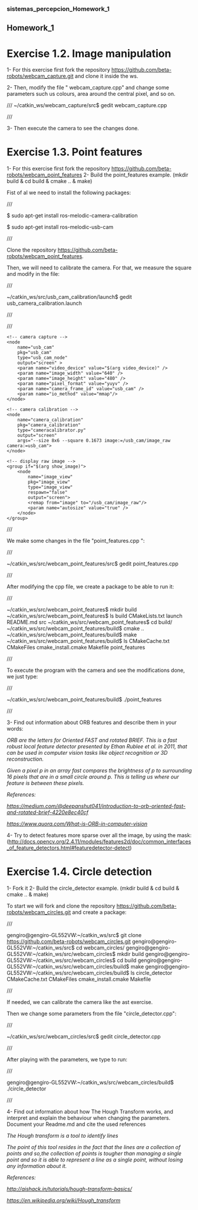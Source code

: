 ### sistemas_percepcion_Homework_1
## Homework_1

# Exercise 1.2. Image manipulation

1- For this exercise first fork the repository https://github.com/beta-robots/webcam_capture.git and clone it inside the ws.

2- Then, modify the file " webcam_capture.cpp" and change some parameters such us colours, area around the central pixel, and so on.

///
~/catkin_ws/webcam_capture/src$ gedit webcam_capture.cpp 

///

3- Then execute the camera to see the changes done.


# Exercise 1.3. Point features

1- For this exercise first fork the repository https://github.com/beta-robots/webcam_point_features
2- Build the point_features example. (mkdir build & cd build & cmake .. & make)


Fist of al we need to install the following packages:
 
 ///
 
$ sudo apt-get install ros-melodic-camera-calibration

$ sudo apt-get install ros-melodic-usb-cam

///

Clone the repository https://github.com/beta-robots/webcam_point_features.
 
 Then, we will need to calibrate the camera. For that, we measure the square and modify in the file:
 
 ///
 
 ~/catkin_ws/src/usb_cam_calibration/launch$ gedit usb_camera_calibration.launch

///

///
 
 <launch>
	<!-- User arguments -->
	<arg name="video_device"  default="/dev/video0" />
	<arg name="show_image"  default="false" />

	<!-- camera capture -->
	<node
		name="usb_cam"
		pkg="usb_cam"
		type="usb_cam_node"
		output="screen" >
		<param name="video_device" value="$(arg video_device)" />
		<param name="image_width" value="640" />
		<param name="image_height" value="480" />
		<param name="pixel_format" value="yuyv" />
		<param name="camera_frame_id" value="usb_cam" />
		<param name="io_method" value="mmap"/>
	</node>

	<!-- camera calibration -->
	<node
		name="camera_calibration"
		pkg="camera_calibration"
		type="cameracalibrator.py"
		output="screen"
		args="--size 8x6 --square 0.1673 image:=/usb_cam/image_raw camera:=usb_cam">
	</node>

	<!-- display raw image -->
	<group if="$(arg show_image)">
		<node
			name="image_view"
			pkg="image_view"
			type="image_view"
			respawn="false"
			output="screen">
			<remap from="image" to="/usb_cam/image_raw"/>
			<param name="autosize" value="true" />
		</node>
	</group>

</launch>

///

We make some changes in the file "point_features.cpp ":

///

~/catkin_ws/src/webcam_point_features/src$ gedit point_features.cpp 

///

After modifying the cpp file, we create a package to be able to run it:

///


~/catkin_ws/src/webcam_point_features$ mkdir build
~/catkin_ws/src/webcam_point_features$ ls
build  CMakeLists.txt  launch  README.md  src
~/catkin_ws/src/webcam_point_features$ cd build/
~/catkin_ws/src/webcam_point_features/build$ cmake ..
~/catkin_ws/src/webcam_point_features/build$ make
~/catkin_ws/src/webcam_point_features/build$ ls
CMakeCache.txt  CMakeFiles  cmake_install.cmake  Makefile  point_features

///

To execute the program with the camera and see the modifications done, we just type:

///

~/catkin_ws/src/webcam_point_features/build$ ./point_features 

///





3- Find out information about ORB features and describe them in your words:


*ORB are the letters for Oriented FAST and rotated BRIEF. This is a fast robust local feature detector presented by Ethan Rublee et al. in 2011, that can be used in computer vision tasks like object recognition or 3D reconstruction.*

*Given a pixel p in an array fast compares the brightness of p to surrounding 16 pixels that are in a small circle around p. This is telling us where our feature is between these pixels.*

*References:*

*https://medium.com/@deepanshut041/introduction-to-orb-oriented-fast-and-rotated-brief-4220e8ec40cf*

*https://www.quora.com/What-is-ORB-in-computer-vision*


4- Try to detect features more sparse over all the image, by using the mask: (http://docs.opencv.org/2.4.11/modules/features2d/doc/common_interfaces_of_feature_detectors.html#featuredetector-detect)


# Exercise 1.4. Circle detection

1- Fork it
2- Build the circle_detector example. (mkdir build & cd build & cmake .. & make)

To start we will fork and clone the repository https://github.com/beta-robots/webcam_circles.git and create a package:

///

gengiro@gengiro-GL552VW:~/catkin_ws/src$ git clone https://github.com/beta-robots/webcam_circles.git
gengiro@gengiro-GL552VW:~/catkin_ws/src$ cd webcam_circles/
gengiro@gengiro-GL552VW:~/catkin_ws/src/webcam_circles$ mkdir build
gengiro@gengiro-GL552VW:~/catkin_ws/src/webcam_circles$ cd build
gengiro@gengiro-GL552VW:~/catkin_ws/src/webcam_circles/build$ make
gengiro@gengiro-GL552VW:~/catkin_ws/src/webcam_circles/build$ ls
circle_detector  CMakeCache.txt  CMakeFiles  cmake_install.cmake  Makefile

///

If needed, we can calibrate the camera like the ast exercise.

Then we change some parameters from the file "circle_detector.cpp":

///

~/catkin_ws/src/webcam_circles/src$ gedit circle_detector.cpp

///

After playing with the parameters, we type to run:

///

gengiro@gengiro-GL552VW:~/catkin_ws/src/webcam_circles/build$ ./circle_detector 

///

4- Find out information about how The Hough Transform works, and interpret and explain  the behaviour when changing the parameters. Document your Readme.md and cite the used references

*The Hough transform is a tool to identify lines*

*The point of this tool resides in the fact that the lines are a collection of points and so,the collection of points is tougher than managing a single point and so it is able to represent a line as a single point, without losing any information about it.*

*References:*

*http://aishack.in/tutorials/hough-transform-basics/*

*https://en.wikipedia.org/wiki/Hough_transform*

